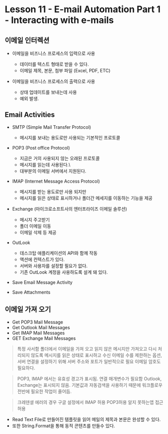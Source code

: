 # Lesson 11 - E-mail Automation Part 1 - Interacting with e-mails

## 이메일 인터렉션

* 이메일을 비즈니스 프로세스의 입력으로 사용
    * 데이터를 텍스트 형태로 받을 수 있다.
    * 이메일 제목, 본문, 첨부 파일 (Excel, PDF, ETC)

* 이메일을 비즈니스 프로세스의 출력으로 사용
    * 상태 업데이트를 보내는데 사용
    * 예외 발생.
    
## Email Activities

* SMTP (Simple Mail Transfer Protocol)
    * 메시지를 보내는 용도로만 사용되는 기본적인 프로토콜

* POP3 (Post office Protocol)
    * 지금은 거의 사용되지 않는 오래된 프로토콜
    * 메시지를 읽는데 사용된다.\
    * 대부분의 이메일 서버에서 지원된다.
    
* IMAP (Internet Message Access Protocol)
    * 메시지를 받는 용도로만 사용 되지만
    * 메시지를 읽은 상태로 표시하거나 폴더간 메세지를 이동하는 기능을 제공

* Exchange (마이크로소프트사의 엔터프라이즈 이메일 솔루션)
    * 메시지 주고받기
    * 폴더 이메일 이동
    * 이메일 삭제 등 제공
    
* OutLook
    * 데스크탑 애플리케이션의 API와 함께 작동
    * 액션에 컨텍스트가 있다.
    * 서버와 사용자를 설정할 필요가 없다.
    * 기존 OutLook 계정을 사용하도록 설계 돼 있다.
    
* Save Email Message Activity
* Save Attachments

## 이메일 가져 오기

* Get POP3 Mail Message
* Get Outlook Mail Messages
* Get IMAP Mail Messages
* GET Exchange Mail Messages
 
 > 특정 사서함 폴더에서 이메일을 가져 오고 읽지 않은 메시지만 가져오고 다시 처리되지 않도록 메시지를 읽은 상태로 표시하고
 > 수신 이메일 수를 제한하는 옵션, 서버 연결을 설정하기 위해 서버 주소와 포트가 일반적으로 필요 이메일 암호도 필요하다.
 
 > POP3, IMAP 에서는 유효성 경고가 표시됨. 연결 매개변수가 필요함
 > Outlook, Exchange는 표시되지 않음. 기본값과 자동검색을 사용하기 때문에 워크플로우 전반에 필요한 작업이 줄어듬.
 
 > 크레덴셜 에러의 경우 구글 설정에서 IMAP 허용 POP3허용 알지 못하는앱 접근 허용
 
 * Read Text File로 만들어진 템플릿을 읽어 메일의 제목과 본문은 완성할 수 있다.
 * 또한 String.Format을 통해 동적 콘텐츠를 만들수 있다.